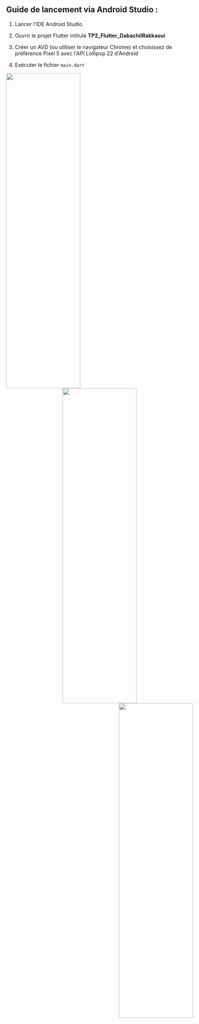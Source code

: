 Guide de lancement via Android Studio :
-----------------------------------------

1. Lancer l'IDE Android Studio

2. Ouvrir le projet Flutter intitulé <b>TP2_Flutter_DabachilRakkaoui</b> 

3. Créer un AVD (ou utiliser le navigateur Chrome) et choisissez de préférence Pixel 5 avec l'API Lollipop 22 d'Android

4. Exécuter le fichier `main.dart` 

<div class="row" align="center">
  <div class="column">
    <img align="left" src="./Exercice1.gif?raw=true" width="200" height="850">
  </div>
  <div class="column">
    <img align="center" src="./Exercice2.gif?raw=true" width="200" height="850">
  </div>
  <div class="column">
    <img align="right" src="./WeatherApp.gif?raw=true" width="200" height="850">
  </div>
</div>
